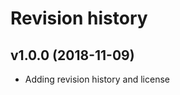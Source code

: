 Revision history
===================



v1.0.0 (2018-11-09)
--------------------

* Adding revision history and license
